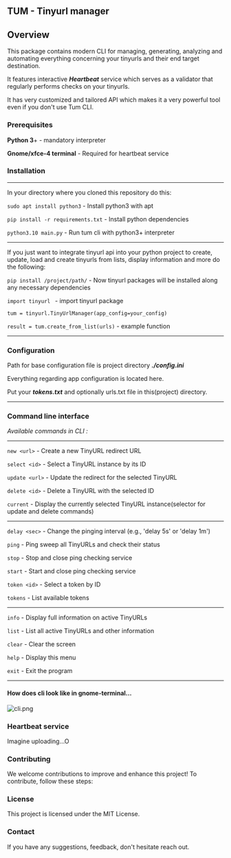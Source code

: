 ## TUM - Tinyurl manager

## Overview
 This package contains modern CLI for managing, generating, analyzing and automating everything concerning your tinyurls and their end target destination. 
 
It features interactive ***Heartbeat*** service which serves as a validator that regularly performs checks on your tinyurls. 

 It has very customized and tailored API which makes it a very powerful tool even if you don't use Tum CLI. 

### Prerequisites

**Python 3**+ - mandatory interpreter

**Gnome/xfce-4 terminal** - Required for heartbeat service

### Installation

***
In your directory where you cloned this repository do this:

```sudo apt install python3``` - Install python3 with apt

```pip install -r requirements.txt``` - Install python dependencies

```python3.10 main.py``` - Run tum cli with python3+ interpreter
***
If you just want to integrate tinyurl api into your python project to create, update, load and create tinyurls from lists, display information and more do the following:

```pip install /project/path/``` - Now tinyurl packages will be installed along any necessary dependencies

```import tinyurl ``` - import tinyurl package

```tum = tinyurl.TinyUrlManager(app_config=your_config) ```

```result = tum.create_from_list(urls)``` - example function

***
### Configuration

Path for base configuration file is project directory ***./config.ini***

Everything regarding app configuration is located here.

Put your ***tokens.txt*** and optionally urls.txt file in this(project) directory.


***
### Command line interface


*Available commands in CLI  :*
_____________________________________________________________________________________
`new <url>`      - Create a new TinyURL redirect URL

`select <id>`    - Select a TinyURL instance by its ID

`update <url>`   - Update the redirect for the selected TinyURL

`delete <id>`    - Delete a TinyURL with the selected ID

`current`        - Display the currently selected TinyURL instance(selector for update and delete commands)
_____________________________________________________________________________________
`delay <sec>`    - Change the pinging interval (e.g., 'delay 5s' or 'delay 1m')

`ping`           - Ping sweep all TinyURLs and check their status

`stop`           - Stop and close ping checking service

`start`          - Start and close ping checking service

`token <id>`     - Select a token by ID

`tokens`         - List available tokens
_____________________________________________________________________________________
`info`           - Display full information on active TinyURLs

`list`           - List all active TinyURLs and other information

`clear`          - Clear the screen

`help`           - Display this menu

`exit`           - Exit the program
_____________________________________________________________________________________

#### How does cli look like in gnome-terminal...
![cli.png](cli.jpg)
### Heartbeat service
Imagine uploading...O

### Contributing

We welcome contributions to improve and enhance this project! To contribute, follow these steps:

### License
This project is licensed under the MIT License.

### Contact
If you have any suggestions, feedback, don't hesitate reach out.